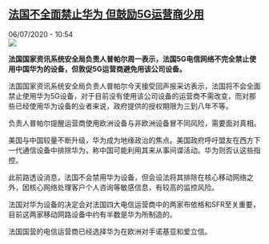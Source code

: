 <!--1594029278000-->
[法国不全面禁止华为 但鼓励5G运营商少用](http://www.rfi.fr//cn/%E4%B8%AD%E5%9B%BD/20200706-%E6%B3%95%E5%9B%BD%E4%B8%8D%E5%85%A8%E9%9D%A2%E7%A6%81%E6%AD%A2%E5%8D%8E%E4%B8%BA-%E4%BD%86%E9%BC%93%E5%8A%B15g%E8%BF%90%E8%90%A5%E5%95%86%E5%B0%91%E7%94%A8)
------

<div>06/07/2020 - 10:54</div><img src="https://s.rfi.fr/media/display/0b165032-b8f3-11ea-8b1b-005056a98db9/w:310/p:16x9/ead188b906a3fe9b3a85177182647787228716da.jpg"><p><strong>法国国家资讯系统安全局负责人普帕尔周一表示，法国5G电信网络不完全禁止使用中国华为的设备，但敦促5G运营商避免用该公司设备。</strong></p><div class="t-content__body u-clearfix"><div class="m-interstitial"></div><p>法国国家资讯系统安全局负责人普帕尔今天接受回声报采访表示，法国将不会全面禁止使用华为5G设备，对于目前没有使用该公司设备的运营商不需改变，而对那些已经使用华为设备的业者来说，政府提供的授权期限为三到八年不等。</p><p>负责人普帕尔提醒运营商使用欧洲设备与非欧洲设备冒不同风险，需要面对真相。</p><p>美国与中国较量不断升级，华为成为地缘政治的焦点。美国政府呼吁盟友在西方下一代通信设备中排除华为，称中国可能利用其来从事间谍活动。华为则否认这些指控。</p><p>此前路透设消息，法国不会禁用华为设备，但会设法将其排除在核心移动网络之外，因核心网络处理客户个人咨询等敏感信息，有较高的监控风险。</p><p>法国对华为设备的决定会对法国四大电信运营商中的两家布依格和SFR至关重要，目前这两家移动网路设备中约有半数是华为所制造的。</p><p>法国国营的电信运营商已经选择华为在欧洲对手诺基亚和爱立信。</p><p> </p><div class="o-self-promo o-self-promo--nl o-self-promo--hidden" data-selfpromo-newsletter></div><div class="o-self-promo o-self-promo--app o-self-promo--hidden" data-selfpromo-app></div></div>
